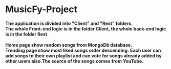 # MusicFy-Project

**The application is divided into "Client" and "Rest" folders. <br />
The whole Front-end logic is in the folder Client, the whole back-end logic is in the folder Rest.** <br /><br />
**Home page show random songs from MongoDb database. <br />
Trending page show most liked songs order descending.**
**Each user can add songs to their own playlist and can vote for songs already added by other users also.The source of the songs comes from YouTube.**
